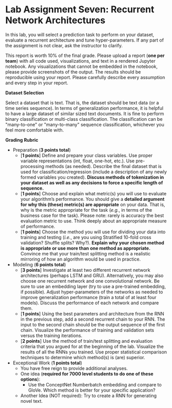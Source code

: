 # Lab Assignment Seven: Recurrent Network Architectures
In this lab, you will select a prediction task to perform on your dataset, evaluate a recurrent architecture and tune hyper-parameters. If any part of the assignment is not clear, ask the instructor to clarify. 

This report is worth 10% of the final grade. Please upload a report (**one per team**) with all code used, visualizations, and text in a rendered Jupyter notebook. Any visualizations that cannot be embedded in the notebook, please provide screenshots of the output. The results should be reproducible using your report. Please carefully describe every assumption and every step in your report.

**Dataset Selection**

Select a dataset that is text. That is, the dataset should be text data (or a time series sequence). In terms of generalization performance, it is helpful to have a large dataset of similar sized text documents. It is fine to perform binary classification or multi-class classification. The classification can be "many-to-one" or "many-to-many" sequence classification, whichever you feel more comfortable with. 

**Grading Rubric**

- Preparation (**3 points total**)
  - [**1 points**] Define and prepare your class variables. Use proper variable representations (int, float, one-hot, etc.). Use pre-processing methods (as needed). Describe the final dataset that is used for classification/regression (include a description of any newly formed variables you created). **Discuss methods of tokenization in your dataset as well as any decisions to force a specific length of sequence.** 
  - [**1 points**] Choose and explain what metric(s) you will use to evaluate your algorithm’s performance. You should give a **detailed argument for why this (these) metric(s) are appropriate** on your data. That is, why is the metric appropriate for the task (*e.g.*, in terms of the business case for the task). Please note: rarely is accuracy the best evaluation metric to use. Think deeply about an appropriate measure of performance.
  - [**1 points**] Choose the method you will use for dividing your data into training and testing (*i.e.*, are you using Stratified 10-fold cross validation? Shuffle splits? Why?). **Explain why your chosen method is appropriate or use more than one method as appropriate.** Convince me that your train/test splitting method is a realistic mirroring of how an algorithm would be used in practice. 
- Modeling (**6 points total**)
  - [**3 points**] Investigate at least two different recurrent network architectures (perhaps LSTM and GRU). Alternatively, you may also choose one recurrent network and one convolutional network. Be sure to use an embedding layer (try to use a pre-trained embedding, if possible). Adjust hyper-parameters of the networks as needed to improve generalization performance (train a total of at least four models). Discuss the performance of each network and compare them.
  - [**1 points**] Using the best parameters and architecture from the RNN in the previous step, add a second recurrent chain to your RNN. The input to the second chain should be the output sequence of the first chain. Visualize the performance of training and validation sets versus the training iterations. 
  - [**2 points**] Use the method of train/test splitting and evaluation criteria that you argued for at the beginning of the lab. Visualize the results of all the RNNs you trained.  Use proper statistical comparison techniques to determine which method(s) is (are) superior.  
- Exceptional Work (**1 points total**)
  - You have free reign to provide additional analyses.
  - One idea (**required for 7000 level students to do one of these options**):
    - Use the ConceptNet Numberbatch embedding and compare to GloVe. Which method is better for your specific application? 
  - Another Idea (NOT required): Try to create a RNN for generating novel text. 
